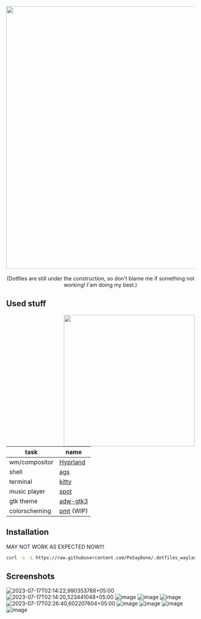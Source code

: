 <div align="center">
<img src="https://github.com/PoSayDone/.dotfiles_wayland/assets/29358657/14f29b6d-b868-47b6-bb6d-7a0bc41c9b22" width=700>
</div>

<br>

<div align="center">
	(Dotfiles are still under the construction, so don't blame me if something not working! I'am doing my best.)
</div>

<h2>Used stuff</h2>

<img src="https://github.com/PoSayDone/.dotfiles_wayland/assets/29358657/d4e66b8a-cc0e-4700-8e7a-f8a0bfd024d3" width=350 align="right">

| task          | name                                                 |
| ------------- | ---------------------------------------------------- |
| wm/compositor | [Hyprland](https://github.com/hyprwm/hyprland)       |
| shell         | [ags](https://github.com/aylur/ags)                  |
| terminal      | [kitty](https://github.com/kovidgoyal/kitty)         |
| music player  | [spot](https://github.com/xou816/spot/)              |
| gtk theme     | [adw-gtk3](https://github.com/lassekongo83/adw-gtk3) |
| colorscheming | [pmt](https://github.com/PoSayDone/pmt) (WIP)        |

<h2>Installation</h2>

MAY NOT WORK AS EXPECTED NOW!!!

```sh
curl -s -L https://raw.githubusercontent.com/PoSayDone/.dotfiles_wayland/main/install.sh | bash
```

<h2>Screenshots</h2>

![2023-07-17T02:14:22,990353788+05:00](https://github.com/PoSayDone/.dotfiles_wayland/assets/29358657/b52da2c5-13b9-49df-a0ae-e3404c95a03d)
![2023-07-17T02:14:20,523441048+05:00](https://github.com/PoSayDone/.dotfiles_wayland/assets/29358657/1a55fc82-05ae-48ea-b11e-283841948179)
![image](https://github.com/PoSayDone/.dotfiles_wayland/assets/29358657/948b7162-a4ed-4ee8-b50f-f0db7bd7d4c9)
![image](https://github.com/PoSayDone/.dotfiles_wayland/assets/29358657/67ba127e-ea6b-402f-bf59-cbb70b0052ce)
![image](https://github.com/PoSayDone/.dotfiles_wayland/assets/29358657/1fc8f60d-a4e1-4541-a273-52ae1a8e7321)
![2023-07-17T02:26:40,602207604+05:00](https://github.com/PoSayDone/.dotfiles_wayland/assets/29358657/eb8ec6ae-2c3a-47f4-b69b-baa74d03a4c2)
![image](https://github.com/PoSayDone/.dotfiles_wayland/assets/29358657/93074cb5-6e5a-47f7-a5b7-4bfe310f96ff)
![image](https://github.com/PoSayDone/.dotfiles_wayland/assets/29358657/095aae60-6768-44c9-ada6-f3b6a294f6fd)
![image](https://github.com/PoSayDone/.dotfiles_wayland/assets/29358657/1cbff17d-46f6-45d9-a917-2af9f3c14829)
![image](https://github.com/PoSayDone/.dotfiles_wayland/assets/29358657/77e8edc2-34fd-4866-aee9-f0391bfeca7c)
